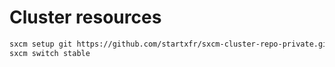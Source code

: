 # Cluster resources

```bash
sxcm setup git https://github.com/startxfr/sxcm-cluster-repo-private.git stable
sxcm switch stable
```

